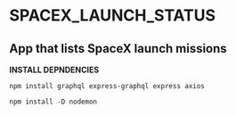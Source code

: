 # SPACEX_LAUNCH_STATUS

## App that lists SpaceX launch missions

**INSTALL DEPNDENCIES**

```
npm install graphql express-graphql express axios

npm install -D nodemon
```
